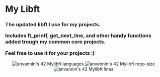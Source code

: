 <h1> My Libft </h1>

<h3>
	<p>The updated libft I use for my projects.</p>
	<p>Includes ft_printf, get_next_line, and other handy functions added trough my common core projects.</p>
	<p>Feel free to use it for your projects :)</p>
</h3>

<p align="center">
	<img alt="anvannin's 42 Mylibft languages" src="https://img.shields.io/github/languages/top/star-child-0/Mylibft?color=red">
	<img alt="anvannin's 42 Mylibft repo-size" src="https://img.shields.io/github/repo-size/star-child-0/Mylibft?color=green">
	<img alt="anvannin's 42 Mylibft lines" src="https://img.shields.io/tokei/lines/github.com/star-child-0/Mylibft?color=blue">
</p>
